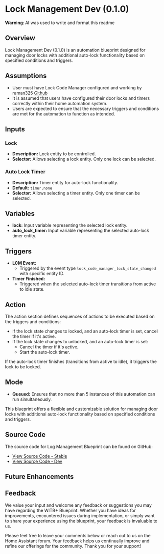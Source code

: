 # Lock Management Dev (0.1.0)

**Warning**: AI was used to write and format this readme

## Overview

Lock Management Dev (0.1.0) is an automation blueprint designed for managing door locks with additional auto-lock functionality based on specified conditions and triggers.

## Assumptions

- User must have Lock Code Manager configured and working by raman325 [Github](https://github.com/raman325/lock_code_manager)
- It is assumed that users have configured their door locks and timers correctly within their home automation system.
- Users are expected to ensure that the necessary triggers and conditions are met for the automation to function as intended.

## Inputs

### Lock

- **Description:** Lock entity to be controlled.
- **Selector:** Allows selecting a lock entity. Only one lock can be selected.

### Auto Lock Timer

- **Description:** Timer entity for auto-lock functionality.
- **Default:** `timer.none`
- **Selector:** Allows selecting a timer entity. Only one timer can be selected.

## Variables

- **lock:** Input variable representing the selected lock entity.
- **auto_lock_timer:** Input variable representing the selected auto-lock timer entity.

## Triggers

- **LCM Event:**
  - Triggered by the event type `lock_code_manager_lock_state_changed` with specific entity ID.
- **Timer Finished:**
  - Triggered when the selected auto-lock timer transitions from active to idle state.

## Action

The action section defines sequences of actions to be executed based on the triggers and conditions:

- If the lock state changes to locked, and an auto-lock timer is set, cancel the timer if it's active.
- If the lock state changes to unlocked, and an auto-lock timer is set:
  - Cancel the timer if it's active.
  - Start the auto-lock timer.

If the auto-lock timer finishes (transitions from active to idle), it triggers the lock to be locked.

## Mode

- **Queued:** Ensures that no more than 5 instances of this automation can run simultaneously.

This blueprint offers a flexible and customizable solution for managing door locks with additional auto-lock functionality based on specified conditions and triggers.

## Source Code

The source code for Log Management Blueprint can be found on GitHub:

- [View Source Code - Stable](https://github.com/asucrews/ha-blueprints/blob/main/automations/lock_management/lock_management.yaml)  
- [View Source Code - Dev](https://github.com/asucrews/ha-blueprints/blob/main/automations/lock_management/dev/lock_management_dev.yaml)

## Future Enhancements

## Feedback

We value your input and welcome any feedback or suggestions you may have regarding the WITB+ Blueprint. Whether you have ideas for improvements, encountered issues during implementation, or simply want to share your experience using the blueprint, your feedback is invaluable to us.

Please feel free to leave your comments below or reach out to us on the Home Assistant forum. Your feedback helps us continually improve and refine our offerings for the community. Thank you for your support!
